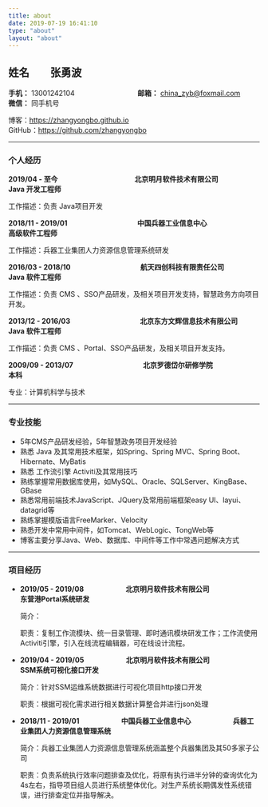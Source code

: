 ```yaml
---
title: about
date: 2019-07-19 16:41:10
type: "about"
layout: "about"
---
```


## 姓名　　张勇波

**手机：** 13001242104　　　　　　　　　**邮箱：** china_zyb@foxmail.com　　　　　　　　　**微信：** 同手机号

博客：https://zhangyongbo.github.io 　　　　　　　　　　　　　　 GitHub：https://github.com/zhangyongbo    

-----------------------

### 个人经历

**2019/04 - 至今**　　　　　　　　　　　**北京明月软件技术有限公司**　　　　　　　　　**Java 开发工程师**

工作描述：负责 Java项目开发

**2018/11 - 2019/01**　　　　　　　　　　**中国兵器工业信息中心**　　　　　　　　　　**高级软件工程师**

工作描述：兵器工业集团人力资源信息管理系统研发

**2016/03 - 2018/10**　　　　　　　　　　**航天四创科技有限责任公司**　　　　　　　　**Java 软件工程师**

工作描述：负责 CMS 、SSO产品研发，及相关项目开发支持，智慧政务方向项目开发。

**2013/12 - 2016/03**　　　　　　　　　　**北京东方文辉信息技术有限公司**　　　　　　**Java 软件工程师**

工作描述：负责 CMS 、Portal、SSO产品研发，及相关项目开发支持。

**2009/09 - 2013/07**　　　　　　　　　　**北京罗德岱尔研修学院**　　　　　　　　　　**本科**    

专业：计算机科学与技术　　　　　　　

------------------------

### 专业技能

* 5年CMS产品研发经验，5年智慧政务项目开发经验
* 熟悉 Java 及其常用技术框架，如Spring、Spring MVC、Spring Boot、Hibernate、MyBatis
* 熟悉 工作流引擎 Activiti及其常用技巧
* 熟练掌握常用数据库使用，如MySQL、Oracle、SQLServer、KingBase、GBase
* 熟悉常用前端技术JavaScript、JQuery及常用前端框架easy UI、layui、datagrid等
* 熟练掌握模版语言FreeMarker、Velocity
* 熟悉开发中常用中间件，如Tomcat、WebLogic、TongWeb等
* 博客主要分享Java、Web、数据库、中间件等工作中常遇问题解决方式

---------------------

### 项目经历

* **2019/05 - 2019/08**　　　　　　**北京明月软件技术有限公司**　　　　　　　　　　**东营港Portal系统研发**

  简介：
  
  职责：复制工作流模块、统一目录管理、即时通讯模块研发工作；工作流使用Activiti引擎，引入在线流程编辑器，可在线设计流程。

* **2019/04 - 2019/05**　　　　　　**北京明月软件技术有限公司**　　　　　　　　　**SSM系统可视化接口开发**

  简介：针对SSM运维系统数据进行可视化项目http接口开发

  职责：根据可视化需求进行相关数据计算整合并进行json处理

* **2018/11 - 2019/01**　　　　　　**中国兵器工业信息中心**　　　　　　**兵器工业集团人力资源信息管理系统**

  简介：兵器工业集团人力资源信息管理系统涵盖整个兵器集团及其50多家子公司

  职责：负责系统执行效率问题排查及优化，将原有执行进半分钟的查询优化为4s左右，指导项目组人员进行系统整体优化。对生产系统长期偶发性系统错误，进行排查定位并指导解决。